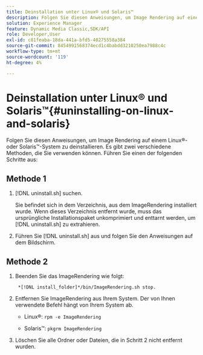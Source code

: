 ```yaml
---
title: Deinstallation unter Linux® und Solaris™
description: Folgen Sie diesen Anweisungen, um Image Rendering auf einem Linux®- oder Solaris™-System zu deinstallieren.
solution: Experience Manager
feature: Dynamic Media Classic,SDK/API
role: Developer,User
exl-id: c81feaba-18da-441a-bfd5-40275558a384
source-git-commit: 8454991568374ecd1c4babdd3210250ea7988c4c
workflow-type: tm+mt
source-wordcount: '119'
ht-degree: 4%

---
```


# Deinstallation unter Linux® und Solaris™{#uninstalling-on-linux-and-solaris}

Folgen Sie diesen Anweisungen, um Image Rendering auf einem Linux®- oder Solaris™-System zu deinstallieren. Es gibt zwei verschiedene Methoden, die Sie verwenden können. Führen Sie einen der folgenden Schritte aus:

## Methode 1

1. [!DNL uninstall.sh] suchen.

   Sie befindet sich in dem Verzeichnis, aus dem ImageRendering installiert wurde. Wenn dieses Verzeichnis entfernt wurde, muss das ursprüngliche Installationspaket unkomprimiert und enttarnt werden, um [!DNL uninstall.sh] zu extrahieren.
1. Führen Sie [!DNL uninstall.sh] aus und folgen Sie den Anweisungen auf dem Bildschirm.

## Methode 2

1. Beenden Sie das ImageRendering wie folgt:

   ` *[!DNL install_folder]*/bin/ImageRendering.sh stop.`

1. Entfernen Sie ImageRendering aus Ihrem System. Der von Ihnen verwendete Befehl hängt von Ihrem System ab.
   * Linux®: `rpm -e ImageRendering`

   * Solaris™: `pkgrm ImageRendering`

1. Löschen Sie alle Ordner oder Dateien, die in Schritt 2 nicht entfernt wurden.

